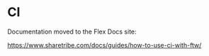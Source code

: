 # CI

Documentation moved to the Flex Docs site:

https://www.sharetribe.com/docs/guides/how-to-use-ci-with-ftw/
